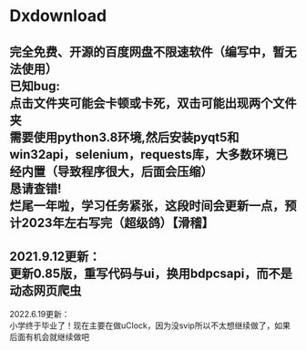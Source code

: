 # Dxdownload

完全免费、开源的百度网盘不限速软件（编写中，暂无法使用）  
已知bug:  
点击文件夹可能会卡顿或卡死，双击可能出现两个文件夹  
需要使用python3.8环境,然后安装pyqt5和win32api，selenium，requests库，大多数环境已经内置（导致程序很大，后面会压缩）  
恳请查错!   
烂尾一年啦，学习任务紧张，这段时间会更新一点，预计2023年左右写完（超级鸽）【滑稽】  
-------------------------------------   
2021.9.12更新：  
更新0.85版，重写代码与ui，换用bdpcsapi，而不是动态网页爬虫   
------------------------------------   
2022.6.19更新：  
小学终于毕业了！现在主要在做uClock，因为没svip所以不太想继续做了，如果后面有机会就继续做吧  

